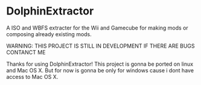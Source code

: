 # DolphinExtractor
A ISO and WBFS extracter for the Wii and Gamecube for making mods or composing already existing mods.


WARNING: THIS PROJECT IS STILL IN DEVELOPMENT IF THERE ARE BUGS CONTANCT ME

Thanks for using DolphinExtractor!
This project is gonna be ported on linux and Mac OS X.
But for now is gonna be only for windows cause i dont have access to Mac OS X.

